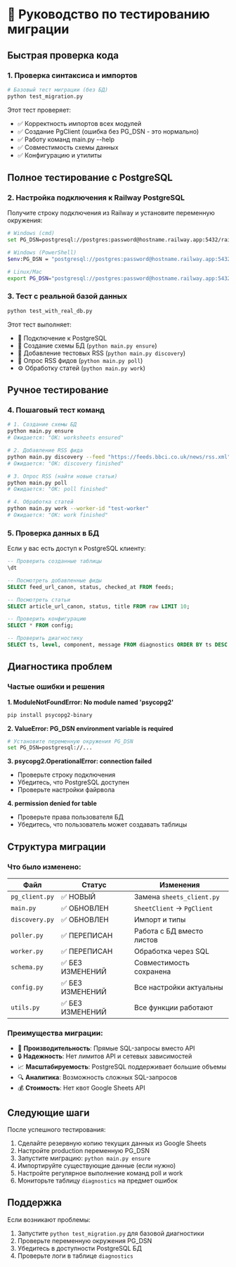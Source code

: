 # 🧪 Руководство по тестированию миграции

## Быстрая проверка кода

### 1. Проверка синтаксиса и импортов
```bash
# Базовый тест миграции (без БД)
python test_migration.py
```

Этот тест проверяет:
- ✅ Корректность импортов всех модулей
- ✅ Создание PgClient (ошибка без PG_DSN - это нормально)
- ✅ Работу команд main.py --help
- ✅ Совместимость схемы данных
- ✅ Конфигурацию и утилиты

## Полное тестирование с PostgreSQL

### 2. Настройка подключения к Railway PostgreSQL

Получите строку подключения из Railway и установите переменную окружения:

```bash
# Windows (cmd)
set PG_DSN=postgresql://postgres:password@hostname.railway.app:5432/railway?sslmode=require

# Windows (PowerShell)
$env:PG_DSN = "postgresql://postgres:password@hostname.railway.app:5432/railway?sslmode=require"

# Linux/Mac
export PG_DSN="postgresql://postgres:password@hostname.railway.app:5432/railway?sslmode=require"
```

### 3. Тест с реальной базой данных
```bash
python test_with_real_db.py
```

Этот тест выполняет:
- 🔧 Подключение к PostgreSQL
- 🔧 Создание схемы БД (`python main.py ensure`)
- 📡 Добавление тестовых RSS (`python main.py discovery`)
- 📰 Опрос RSS фидов (`python main.py poll`)
- ⚙️ Обработку статей (`python main.py work`)

## Ручное тестирование

### 4. Пошаговый тест команд

```bash
# 1. Создание схемы БД
python main.py ensure
# Ожидается: "OK: worksheets ensured"

# 2. Добавление RSS фида
python main.py discovery --feed "https://feeds.bbci.co.uk/news/rss.xml"
# Ожидается: "OK: discovery finished"

# 3. Опрос RSS (найти новые статьи)
python main.py poll
# Ожидается: "OK: poll finished"

# 4. Обработка статей
python main.py work --worker-id "test-worker"
# Ожидается: "OK: work finished"
```

### 5. Проверка данных в БД

Если у вас есть доступ к PostgreSQL клиенту:

```sql
-- Проверить созданные таблицы
\dt

-- Посмотреть добавленные фиды
SELECT feed_url_canon, status, checked_at FROM feeds;

-- Посмотреть статьи
SELECT article_url_canon, status, title FROM raw LIMIT 10;

-- Проверить конфигурацию
SELECT * FROM config;

-- Проверить диагностику
SELECT ts, level, component, message FROM diagnostics ORDER BY ts DESC LIMIT 10;
```

## Диагностика проблем

### Частые ошибки и решения

**1. ModuleNotFoundError: No module named 'psycopg2'**
```bash
pip install psycopg2-binary
```

**2. ValueError: PG_DSN environment variable is required**
```bash
# Установите переменную окружения PG_DSN
set PG_DSN=postgresql://...
```

**3. psycopg2.OperationalError: connection failed**
- Проверьте строку подключения
- Убедитесь, что PostgreSQL доступен
- Проверьте настройки файрвола

**4. permission denied for table**
- Проверьте права пользователя БД
- Убедитесь, что пользователь может создавать таблицы

## Структура миграции

### Что было изменено:

| Файл | Статус | Изменения |
|------|--------|-----------|
| `pg_client.py` | ✅ НОВЫЙ | Замена `sheets_client.py` |
| `main.py` | ✅ ОБНОВЛЕН | `SheetClient` → `PgClient` |
| `discovery.py` | ✅ ОБНОВЛЕН | Импорт и типы |
| `poller.py` | ✅ ПЕРЕПИСАН | Работа с БД вместо листов |
| `worker.py` | ✅ ПЕРЕПИСАН | Обработка через SQL |
| `schema.py` | ✅ БЕЗ ИЗМЕНЕНИЙ | Совместимость сохранена |
| `config.py` | ✅ БЕЗ ИЗМЕНЕНИЙ | Все настройки актуальны |
| `utils.py` | ✅ БЕЗ ИЗМЕНЕНИЙ | Все функции работают |

### Преимущества миграции:

- 🚀 **Производительность**: Прямые SQL-запросы вместо API
- 🔒 **Надежность**: Нет лимитов API и сетевых зависимостей  
- 📈 **Масштабируемость**: PostgreSQL поддерживает большие объемы
- 🔍 **Аналитика**: Возможность сложных SQL-запросов
- 💰 **Стоимость**: Нет квот Google Sheets API

## Следующие шаги

После успешного тестирования:

1. Сделайте резервную копию текущих данных из Google Sheets
2. Настройте production переменную PG_DSN
3. Запустите миграцию: `python main.py ensure`
4. Импортируйте существующие данные (если нужно)
5. Настройте регулярное выполнение команд poll и work
6. Мониторьте таблицу `diagnostics` на предмет ошибок

## Поддержка

Если возникают проблемы:

1. Запустите `python test_migration.py` для базовой диагностики
2. Проверьте переменную окружения PG_DSN
3. Убедитесь в доступности PostgreSQL БД
4. Проверьте логи в таблице `diagnostics`